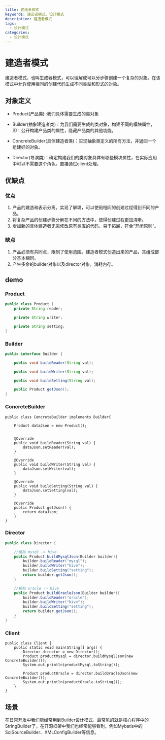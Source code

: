 ```yaml
---
title: 建造者模式
keywords: 建造者模式，设计模式
description: 建造者模式 
tags:
  - 设计模式
categories:
  - 设计模式
---
```



# 建造者模式

建造者模式，也叫生成器模式，可以理解成可以分步骤创建一个复杂的对象。在该模式中允许使用相同的创建代码生成不同类型和形式的对象。


## 对象定义

- Product(产品类) :我们具体需要生成的类对象

- Builder(抽象建造者类)：为我们需要生成的类对象，构建不同的模块属性，即：公开构建产品类的属性，隐藏产品类的其他功能。

- ConcreteBuilder(具体建造者类)：实现抽象类定义的所有方法，并返回一个组建好的对象。

- Director(导演类)：确定构建我们的类对象具体有哪些模块属性，在实际应用中可以不需要这个角色，直接通过client处理。

## 优缺点

### 优点

1. 产品的建造和表示分离，实现了解耦，可以使用相同的创建过程得到不同的产品。
2. 将复杂产品的创建步骤分解在不同的方法中，使得创建过程更加清晰。
3. 增加新的具体建造者无需修改原有类库的代码，易于拓展，符合“开闭原则“。

### 缺点

1. 产品必须有共同点，限制了使用范围。建造者模式创造出来的产品，其组成部分基本相同。
2. 产生多余的builder对象以及director对象，消耗内存。


## demo

### Product

```java
public class Product {
    private String reader;

    private String writer;

    private String setting;
}
```

### Builder

```java
public interface Builder {

    public void buildReader(String val);

    public void buildWriter(String val);

    public void buildSetting(String val);

    public Product getJson();
}
```


### ConcreteBuilder

```
public class ConcreteBuilder implements Builder{

    Product dataJson = new Product();


    @Override
    public void buildReader(String val) {
        dataJson.setReader(val);
    }

    @Override
    public void buildWriter(String val) {
        dataJson.setWriter(val);
    }

    @Override
    public void buildSetting(String val) {
        dataJson.setSetting(val);
    }

    @Override
    public Product getJson() {
        return dataJson;
    }
}
```

### Director 

```java
public class Director {

    //模拟 mysql -> hive
    public Product buildMysqlJson(Builder builder){
        builder.buildReader("mysql");
        builder.buildWriter("hive");
        builder.buildSetting("setting");
        return builder.getJson();
    }

    //模拟 oracle -> hive
    public Product buildOracleJson(Builder builder){
        builder.buildReader("oracle");
        builder.buildWriter("hive");
        builder.buildSetting("setting");
        return builder.getJson();
    }
}
```

### Client

```
public class Client {
    public static void main(String[] args) {
        Director director = new Director();
        Product productMysql = director.buildMysqlJson(new ConcreteBuilder());
        System.out.println(productMysql.toString());

        Product productOracle = director.buildOracleJson(new ConcreteBuilder());
        System.out.println(productOracle.toString());
    }
}
```

## 场景

在日常开发中我们能经常用到Builder设计模式，最常见的就是核心程序中的StringBuilder了，在开源框架中我们也经常能够看到，例如Mybatis中的SqlSourceBuilder、XMLConfigBuilder等信息。


